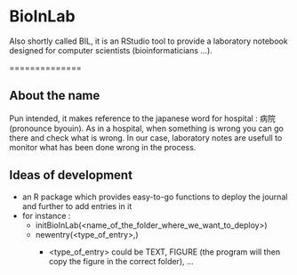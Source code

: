 BioInLab
========

Also shortly called BIL, it is an RStudio tool to provide a laboratory notebook designed for computer scientists (bioinformaticians ...).

==============

About the name
--------------
Pun intended, it makes reference to the japanese word for hospital : 病院 (pronounce byouin). As in a hospital, when something is wrong you can go there and check what is wrong. In our case, laboratory notes are usefull to monitor what has been done wrong in the process.

Ideas of development
--------------------

- an R package which provides easy-to-go functions to deploy the journal and further to add entries in it
- for instance : 
    - initBioInLab(<name_of_the_folder_where_we_want_to_deploy>)
    - newentry(<type_of_entry>,<content>)
        - <type_of_entry> could be TEXT, FIGURE (the program will then copy the figure in the correct folder), ...